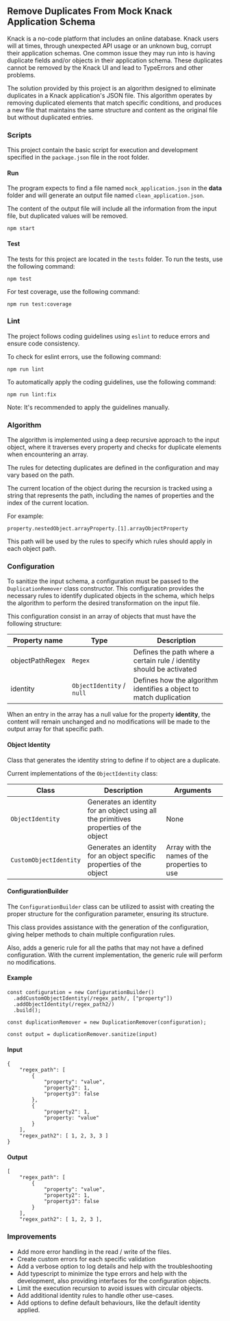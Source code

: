## Remove Duplicates From Mock Knack Application Schema

Knack is a no-code platform that includes an online database.
Knack users will at times, through unexpected API usage or an unknown bug,
corrupt their application schemas. One common issue they may run into is
having duplicate fields and/or objects in their application schema. These
duplicates cannot be removed by the Knack UI and lead to TypeErrors and other problems.

The solution provided by this project is an algorithm designed to eliminate
duplicates in a Knack application's JSON file. This algorithm operates by
removing duplicated elements that match specific conditions, and produces a
new file that maintains the same structure and content as the original file
but without duplicated entries.

### Scripts

This project contain the basic script for execution and development specified in
the `package.json` file in the root folder.

#### Run

The program expects to find a file named `mock_application.json` in the **data** folder
and will generate an output file named `clean_application.json`.

The content of the output file will include all the information from the
input file, but duplicated values will be removed.

```
npm start
```

#### Test

The tests for this project are located in the `tests` folder. To run the tests, use the following command:

```
npm test
```

For test coverage, use the following command:

```
npm run test:coverage
```

### Lint

The project follows coding guidelines using `eslint` to reduce errors and ensure code consistency.

To check for eslint errors, use the following command:

```
npm run lint
```

To automatically apply the coding guidelines, use the following command:

```
npm run lint:fix
```

Note: It's recommended to apply the guidelines manually.

### Algorithm

The algorithm is implemented using a deep recursive approach to the input object,
where it traverses every property and checks for duplicate elements when encountering an array.

The rules for detecting duplicates are defined in the configuration and may vary based on the path.

The current location of the object during the recursion is tracked using a string that represents the path,
including the names of properties and the index of the current location.

For example:

```
property.nestedObject.arrayProperty.[1].arrayObjectProperty
```

This path will be used by the rules to specify which rules should apply in each object path.

### Configuration

To sanitize the input schema, a configuration must be passed to the `DuplicationRemover` class constructor.
This configuration provides the necessary rules to identify duplicated objects in the schema,
which helps the algorithm to perform the desired transformation on the input file.

This configuration consist in an array of objects that must have the following structure:

| Property name   | Type                      | Description                                                          |
|-----------------|---------------------------|----------------------------------------------------------------------|
| objectPathRegex | `Regex`                   | Defines the path where a certain rule / identity should be activated |
| identity        | `ObjectIdentity` / `null` | Defines how the algorithm identifies a object to match duplication   |                                                                            |

When an entry in the array has a null value for the property **identity**,
the content will remain unchanged and no modifications will be made to the
output array for that specific path.

#### Object Identity

Class that generates the identity string to define if to object are a duplicate.

Current implementations of the `ObjectIdentity` class:

| Class                  | Description                                                                           | Arguments                                     |
|------------------------|---------------------------------------------------------------------------------------|-----------------------------------------------|
| `ObjectIdentity`       | Generates an identity for an object using all the primitives properties of the object | None                                          |
| `CustomObjectIdentity` | Generates an identity for an object specific properties of the object                 | Array with the names of the properties to use |

#### ConfigurationBuilder

The `ConfigurationBuilder` class can be utilized to assist with creating the
proper structure for the configuration parameter, ensuring its structure.

This class provides assistance with the generation of the configuration, giving
helper methods to chain multiple configuration rules.

Also, adds a generic rule for all the paths that may not have a defined configuration.
With the current implementation, the generic rule will perform no modifications.

#### Example

```
const configuration = new ConfigurationBuilder()
  .addCustomObjectIdentity(/regex_path/, ["property"])
  .addObjectIdentity(/regex_path2/)
  .build();

const duplicationRemover = new DuplicationRemover(configuration);

const output = duplicationRemover.sanitize(input)

```

#### Input

```
{
    "regex_path": [
        {
            "property": "value",
            "property2": 1,
            "property3": false
        },
        {
            "property2": 1,
            "property: "value"
        }
    ],
    "regex_path2": [ 1, 2, 3, 3 ]
}
```

#### Output

```
[
    "regex_path": [
        {
            "property": "value",
            "property2": 1,
            "property3": false
        }
    ],
    "regex_path2": [ 1, 2, 3 ],

```


### Improvements

* Add more error handling in the read / write of the files.
* Create custom errors for each specific validation
* Add a verbose option to log details and help with the troubleshooting
* Add typescript to minimize the type errors and help with the development,
  also providing interfaces for the configuration objects.
* Limit the execution recursion to avoid issues with circular objects.
* Add additional identity rules to handle other use-cases.
* Add options to define default behaviours, like the default identity applied.
